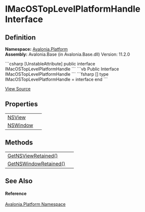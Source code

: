 # IMacOSTopLevelPlatformHandle Interface




## Definition
**Namespace:** <a href="N_Avalonia_Platform">Avalonia.Platform</a>  
**Assembly:** Avalonia.Base (in Avalonia.Base.dll) Version: 11.2.0

<Tabs groupId="api-code-preview">
<TabItem value="csharp" label="C#">
```csharp
[UnstableAttribute]
public interface IMacOSTopLevelPlatformHandle
```
</TabItem>
<TabItem value="vb" label="VB">
```vb
<UnstableAttribute>
Public Interface IMacOSTopLevelPlatformHandle
```
</TabItem>
<TabItem value="fsharp" label="F#">
```fsharp
[<UnstableAttribute>]
type IMacOSTopLevelPlatformHandle = interface end
```
</TabItem>
</Tabs>



<a href="https://github.com/AvaloniaUI/Avalonia/tree/master/src/Avalonia.Base/Platform/IMacOSTopLevelPlatformHandle.cs" title="View the source code">View Source</a>



## Properties
<table>
<tr>
<td><a href="P_Avalonia_Platform_IMacOSTopLevelPlatformHandle_NSView">NSView</a></td>
<td> </td>
</tr>
<tr>
<td><a href="P_Avalonia_Platform_IMacOSTopLevelPlatformHandle_NSWindow">NSWindow</a></td>
<td> </td>
</tr>
</table>

## Methods
<table>
<tr>
<td><a href="M_Avalonia_Platform_IMacOSTopLevelPlatformHandle_GetNSViewRetained">GetNSViewRetained()</a></td>
<td> </td>
</tr>
<tr>
<td><a href="M_Avalonia_Platform_IMacOSTopLevelPlatformHandle_GetNSWindowRetained">GetNSWindowRetained()</a></td>
<td> </td>
</tr>
</table>

## See Also


#### Reference
<a href="N_Avalonia_Platform">Avalonia.Platform Namespace</a>  

